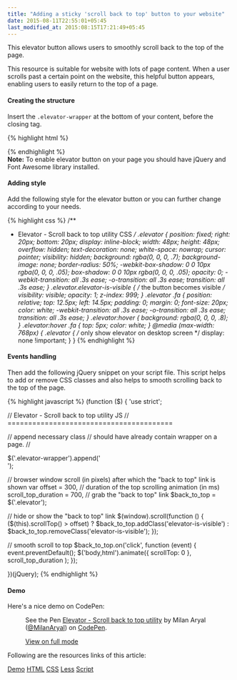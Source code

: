 ```yaml
---
title: "Adding a sticky 'scroll back to top' button to your website"
date: 2015-08-11T22:55:01+05:45
last_modified_at: 2015:08:15T17:21:49+05:45
---
```


<p class="lead">This elevator button allows users to smoothly scroll back to the top of the page.</p>

This resource is suitable for website with lots of page content. When a user scrolls past a certain point on the website, this helpful button appears, enabling users to easily return to the top of a page.

#### Creating the structure

Insert the `.elevator-wrapper` at the bottom of your content, before the closing tag.

{% highlight html %}
<body>
  <!-- all your content here -->

  <div class="elevator-wrapper"></div>

  <!-- link to scripts here -->
</body>
{% endhighlight %}

<div class="alert alert-info">
  <strong>Note:</strong> To enable elevator button on your page you should have jQuery and Font Awesome library installed.
</div>

#### Adding style

Add the following style for the elevator button or you can further change according to your needs.

{% highlight css %}
/**
 * Elevator - Scroll back to top utility CSS
 */
.elevator {
  position: fixed;
  right: 20px;
  bottom: 20px;
  display: inline-block;
  width: 48px;
  height: 48px;
  overflow: hidden;
  text-decoration: none;
  white-space: nowrap;
  cursor: pointer;
  visibility: hidden;
  background: rgba(0, 0, 0, .7);
  background-image: none;
  border-radius: 50%;
  -webkit-box-shadow: 0 0 10px rgba(0, 0, 0, .05);
          box-shadow: 0 0 10px rgba(0, 0, 0, .05);
  opacity: 0;
  -webkit-transition: all .3s ease;
       -o-transition: all .3s ease;
          transition: all .3s ease;
}
.elevator.elevator-is-visible {
  /* the button becomes visible */
  visibility: visible;
  opacity: 1;
  z-index: 999;
}
.elevator .fa {
  position: relative;
  top: 12.5px;
  left: 14.5px;
  padding: 0;
  margin: 0;
  font-size: 20px;
  color: white;
  -webkit-transition: all .3s ease;
       -o-transition: all .3s ease;
          transition: all .3s ease;
}
.elevator:hover {
  background: rgba(0, 0, 0, .8);
}
.elevator:hover .fa {
  top: 5px;
  color: white;
}
@media (max-width: 768px) {
  .elevator {
    /* only show elevator on desktop screen */
    display: none !important;
  }
}
{% endhighlight %}

#### Events handling

Then add the following jQuery snippet on your script file. This script helps to add or remove CSS classes and also helps to smooth scrolling back to the top of the page.

{% highlight javascript %}
(function ($) {
  'use strict';

  // Elevator - Scroll back to top utility JS
  // ========================================

  // append necessary class
  // should have already contain wrapper on a page.
  // <div class="elevator-wrapper"></div>
  $('.elevator-wrapper').append('<div class="elevator"><i class="fa fa-chevron-up" aria-hidden="true"></i></div>');

  // browser window scroll (in pixels) after which the "back to top" link is shown
  var offset = 300,
    // duration of the top scrolling animation (in ms)
    scroll_top_duration = 700,
    // grab the "back to top" link
    $back_to_top = $('.elevator');

  // hide or show the "back to top" link
  $(window).scroll(function () {
    ($(this).scrollTop() > offset) ? $back_to_top.addClass('elevator-is-visible') : $back_to_top.removeClass('elevator-is-visible');
  });

  // smooth scroll to top
  $back_to_top.on('click', function (event) {
    event.preventDefault();
    $('body,html').animate({
      scrollTop: 0
      }, scroll_top_duration
    );
  });

})(jQuery);
{% endhighlight %}

#### Demo

Here's a nice demo on CodePen:

<figure>
  <p data-height="268" data-theme-id="0" data-slug-hash="gpEdYM" data-default-tab="result" data-user="MilanAryal" class='codepen'>See the Pen <a href='http://codepen.io/MilanAryal/pen/gpEdYM/'>Elevator - Scroll back to top utility</a> by Milan Aryal (<a href='http://codepen.io/MilanAryal'>@MilanAryal</a>) on <a href='http://codepen.io'>CodePen</a>.</p>

  <figcaption><a href="http://codepen.io/MilanAryal/full/gpEdYM/">View on full mode</a></figcaption>
</figure>

Following are the resources links of this article:

<p>
  <a class="btn btn-default" href="http://codepen.io/MilanAryal/full/gpEdYM">Demo</a>
  <a class="btn btn-default" href="http://codepen.io/MilanAryal/pen/gpEdYM.html">HTML</a>
  <a class="btn btn-default" href="http://codepen.io/MilanAryal/pen/gpEdYM.css">CSS</a>
  <a class="btn btn-default" href="http://codepen.io/MilanAryal/pen/gpEdYM.less">Less</a>
  <a class="btn btn-default" href="http://codepen.io/MilanAryal/pen/gpEdYM.js">Script</a>
</p>

<!-- CodePen JS -->
<script async src="//assets.codepen.io/assets/embed/ei.js"></script>
